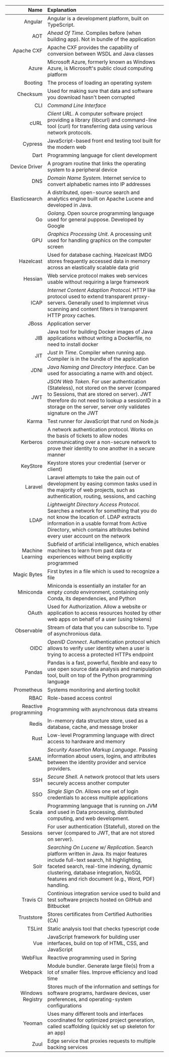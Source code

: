 | Name     |     Explanation           |
|----------:|:-------------             |
| Angular | Angular is a development platform, built on TypeScript. |
| AOT | *Ahead Of Time*. Compiles before (when building app). Not in bundle of the application |
| Apache CXF | Apache CXF provides the capability of conversion between WSDL and Java classes |
| Azure | Microsoft Azure, formerly known as Windows Azure, is Microsoft's public cloud computing platform |
| Booting | The process of loading an operating system |
| Checksum | Used for making sure that data and software you download hasn't been corrupted |
| CLI | *Command Line Interface* |
| cURL | *Client URL*. A computer software project providing a library (libcurl) and command-line tool (curl) for transferring data using various network protocols. |
| Cypress | JavaScript-based front end testing tool built for the modern web |
| Dart | Programming language for client development |
| Device Driver | A program routine that links the operating system to a peripheral device |
| DNS | *Domain Name System*. Internet service to convert alphabetic names into IP addresses |
| Elasticsearch | A distributed, open-source search and analytics engine built on Apache Lucene and developed in Java. |
| Go | *Golang*. Open source programming language used for general puppose. Developed by Google |
| GPU | *Graphics Processing Unit*. A processing unit used for handling graphics on the computer screen |
 | Hazelcast | Used for database caching. Hazelcast IMDG stores frequently accessed data in memory across an elastically scalable data grid |
| Hessian | Web service protocol makes web services usable without requiring a large framework |
| ICAP | *Internet Content Adaption Protocol*. HTTP like protocol used to extend transparent proxy-servers. Generally used to implemnet virus scanning and content filters in transparent HTTP proxy caches.
| JBoss     |  Application server |
| JIB | Java tool for building Docker images of Java applications without writing a Dockerfile, no need to install docker | 
| JIT | *Just In Time*. Compiler when running app. Compiler is in the bundle of the application |
| JDNI | *Java Naming and Directory Interface*. Can be used for associating a name with and object. |
| JWT | *JSON Web Token*. For user authentication (Stateless), not stored on the server (compared to Sessions, that are stored on server). JWT therefore do not need to lookup a sessionID in a storage on the server, server only validates signature on the JWT |
| Karma | Test runner for JavaScript that rund on Node.js | 
| Kerberos | A network authentication protocol. Works on the basis of tickets to allow nodes communicating over a non-secure network to prove their identity to one another in a secure manner |
| KeyStore | Keystore stores your credential (server or client) |
| Laravel | Laravel attempts to take the pain out of development by easing common tasks used in the majority of web projects, such as authentication, routing, sessions, and caching |
| LDAP | *Lightweight Directory Access Protocol*. Searches a network for something that you do not know the location of. LDAP extracts information in a usable format from Active Directory, which contains attributes behind every user account on the network | 
| Machine Learning | Subfield of artificial intelligence, which enables machines to learn from past data or experiences without being explicitly programmed |
| Magic Bytes | First bytes in a file which is used to recognize a file | 
| Miniconda | Miniconda is essentially an installer for an empty *conda* environment, containing only Conda, its dependencies, and Python |
| OAuth | Used for Authorization. Allow a website or application to access resources hosted by other web apps on behalf of a user (using tokens) |
| Observable | Stream of data that you can subscribe to. Type of asynchronious data.
| OIDC | *OpenID Connect*. Authentication protocol which allows to verify user identity when a user is trying to access a protected HTTPs endpoint |
| Pandas | Pandas is a fast, powerful, flexible and easy to use open source data analysis and manipulation tool, built on top of the Python programming language |
| Prometheus | Systems monitoring and alerting toolkit |
| RBAC     |  Role-based access control |
| Reactive programming | Programming with asynchronous data streams |
| Redis | In-memory data structure store, used as a database, cache, and message broker |
| Rust | Low-level Programming language with direct access to hardware and memory |
| SAML | *Security Assertion Markup Language*. Passing information about users, logins, and attributes between the identity provider and service providers. |
| SSH | *Secure Shell*. A network protocol that lets users securely access another computer | 
| SSO | *Single Sign On*. Allows one set of login credentials to access multiple applications |
| Scala | Programming language that is running on JVM and used in Data processing, distributed computing, and web development. |
| Sessions | For user authentication (Stateful), stored on the server (compared to JWT, that are not stored on server). |
| Solr | *Searching On Lucene w/ Replication*. Search platform written in Java. Its major features include full-text search, hit highlighting, faceted search, real-time indexing, dynamic clustering, database integration, NoSQL features and rich document (e.g., Word, PDF) handling. |
| Travis CI | Continious integration service used to build and test software projects hosted on GitHub and Bitbucket |
| Truststore | Stores certificates from Certified Authorities (CA) |
| TSLint | Static analysis tool that checks typescript code |
| Vue | JavaScript framework for building user interfaces, build on top of HTML, CSS, and JavaScript |
| WebFlux | Reactive programming used in Spring |
| Webpack | Module bundler. Generate large file(s) from a lot of smaller files. Improve efficiency and load time |
| Windows Registry | Stores much of the information and settings for software programs, hardware devices, user preferences, and operating-system configurations |
| Yeoman | Uses many different tools and interfaces coordinated for optimized project generation, called scaffolding (quickly set up skeleton for an app) |
| Zuul | Edge service that proxies requests to multiple backing services |
